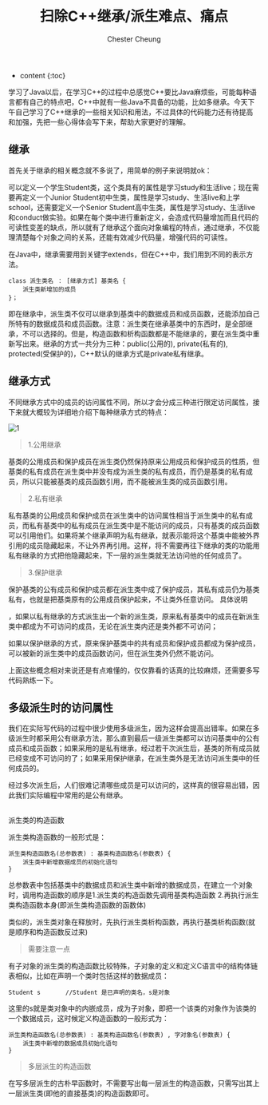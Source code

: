 ﻿---
layout: post
title:  "扫除C++继承/派生难点、痛点"
categories: C++
tags: C++ 继承 派生
author: Chester Cheung
---

* content
{:toc}


学习了Java以后，在学习C++的过程中总感觉C++要比Java麻烦些，可能每种语言都有自己的特点吧，C++中就有一些Java不具备的功能，比如多继承。今天下午自己学习了C++继承的一些相关知识和用法，不过具体的代码能力还有待提高和加强，先把一些心得体会写下来，帮助大家更好的理解。



## 继承


首先关于继承的相关概念就不多说了，用简单的例子来说明就ok：


可以定义一个学生Student类，这个类具有的属性是学习study和生活live；现在需要再定义一个Junior Student初中生类，属性是学习study、生活live和上学school，还需要定义一个Senior Student高中生类，属性是学习study、生活live和conduct做实验。如果在每个类中进行重新定义，会造成代码量增加而且代码的可读性变差的缺点，所以就有了继承这个面向对象编程的特点，通过继承，不仅能理清楚每个对象之间的关系，还能有效减少代码量，增强代码的可读性。



在Java中，继承需要用到关键字extends，但在C++中，我们用到不同的表示方法。

	class 派生类名 ： [继承方式] 基类名 {
		派生类新增加的成员
	}；

即在继承中，派生类不仅可以继承到基类中的数据成员和成员函数，还能添加自己所特有的数据成员和成员函数。注意：派生类在继承基类中的东西时，是全部继承，不可以选择的。但是，构造函数和析构函数都是不能继承的，要在派生类中重新写出来。继承的方式一共分为三种：public(公用的), private(私有的), protected(受保护的)，C++默认的继承方式是private私有继承。



## 继承方式


不同继承方式中的成员的访问属性不同，所以才会分成三种进行限定访问属性，接下来就大概较为详细地介绍下每种继承方式的特点：

![1](https://img-blog.csdnimg.cn/20190408164524143.png?x-oss-process=image/watermark,type_ZmFuZ3poZW5naGVpdGk,shadow_10,text_aHR0cHM6Ly9ibG9nLmNzZG4ubmV0L3dlaXhpbl80NDM5MDE0NQ==,size_16,color_FFFFFF,t_70)

> 1.公用继承



基类的公用成员和保护成员在派生类仍然保持原来公用成员和保护成员的性质，但基类的私有成员在派生类中并没有成为派生类的私有成员，而仍是基类的私有成员，所以只能被基类的成员函数引用，而不能被派生类的成员函数引用。



> 2.私有继承



私有基类的公用成员和保护成员在派生类中的访问属性相当于派生类中的私有成员，而私有基类中的私有成员在派生类中是不能访问的成员，只有基类的成员函数可以引用他们。如果将某个继承声明为私有继承，就表示能将这个基类中能被外界引用的成员隐藏起来，不让外界再引用。这样，将不需要再往下继承的类的功能用私有继承的方式把他隐藏起来，下一层的派生类就无法访问他的任何成员了。



> 3.保护继承



保护基类的公有成员和保护成员都在派生类中成了保护成员，其私有成员仍为基类私有，也就是把基类原有的公用成员保护起来，不让类外任意访问。
具体说明

，如果以私有继承的方式派生出一个新的派生类，原来私有基类中的成员在新派生类中都成为不可访问的成员，无论在派生类内还是类外都不可访问；

如果以保护继承的方式，原来保护基类中的共有成员和保护成员都成为保护成员，可以被新的派生类中的成员函数访问，但在派生类外仍然不能访问。



上面这些概念相对来说还是有点难懂的，仅仅靠看的话真的比较麻烦，还需要多写代码熟练一下。



## 多级派生时的访问属性


我们在实际写代码的过程中很少使用多级派生，因为这样会提高出错率。如果在多级派生时都采用公有继承方法，那么直到最后一级派生类都可以访问基类中的公有成员和成员函数；如果采用的是私有继承，经过若干次派生后，基类的所有成员就已经变成不可访问的了；如果采用保护继承，在派生类外是无法访问派生类中的任何成员的。


经过多次派生后，人们很难记清哪些成员是可以访问的，这样真的很容易出错，因此我们实际编程中常用的是公有继承。


## 
派生类的构造函数


派生类构造函数的一般形式是：

	派生类构造函数名(总参数表) : 基类构造函数名(参数表) {
		派生类中新增数据成员的初始化语句
	}

总参数表中包括基类中的数据成员和派生类中新增的数据成员，在建立一个对象时，调用构造函数的顺序是1.派生类的构造函数先调用基类构造函数 2.再执行派生类构造函数本身(即派生类构造函数的函数体)



类似的，派生类对象在释放时，先执行派生类析构函数，再执行基类析构函数(就是顺序和构造函数反过来)

> 需要注意一点

有子对象的派生类的构造函数比较特殊，子对象的定义和定义C语言中的结构体链表相似，比如在声明一个类时包括这样的数据成员：

	Student s		//Student 是已声明的类名，s是对象

这里的s就是类对象中的内嵌成员，成为子对象，即把一个该类的对象作为该类的一个数据成员，这时候定义构造函数的一般形式为：

	派生类构造函数名(总参数表) : 基类构造函数名(参数表) , 字对象名(参数表) {
		派生类中新增的数据成员初始化语句
	}

> 多层派生的构造函数

在写多层派生的古朴早函数时，不需要写出每一层派生的构造函数，只需写出其上一层派生类(即他的直接基类)的构造函数即可。